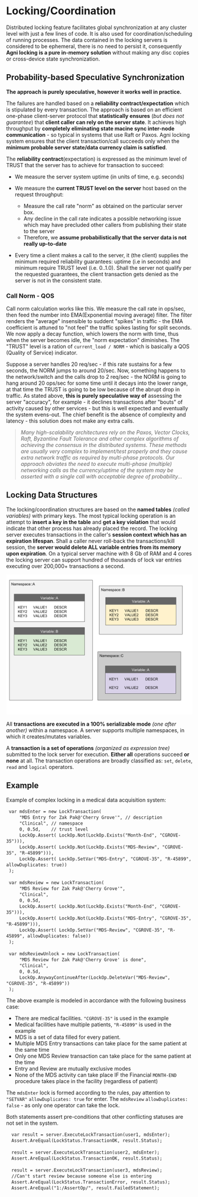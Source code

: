  # Locking/Coordination 
 Distributed locking feature facilitates global synchronization at any cluster level with just a few lines of code. It is also used for coordination/scheduling of running processes. The data contained in the locking servers is considered to be ephemeral, there is no need to persist it, consequently **Agni locking is a pure in-memory solution** without making any disc copies or cross-device state synchronization. 

 ## Probability-based Speculative Synchronization

 **The approach is purely speculative, however it works well in practice.**

 The failures are handled based on a **reliability contract/expectation** which is stipulated by every transaction. The approach is based on an efficient one-phase client-server protocol that **statistically ensures** (*but does not guarantee*) that **client caller can rely on the server state**. It achieves high throughput by  **completely eliminating state macine sync inter-node communication** - so typical in systems that use Raft or Paxos. Agni locking system ensures that the client transaction/call succeeds only when the **minimum probable server state/data currency claim is satisfied**.

 The **reliability contract**(expectation) is expressed as the minimum level of TRUST that the server has to achieve for transaction to succeed:  

* We measure the server system uptime (in units of time, e.g. seconds)

* We measure the **current TRUST level on the server** host based on the request throughput:
  * Measure the call rate "norm" as obtained on the particular server box. 
  * Any decline in the call rate indicates a possible networking issue which may have precluded other callers from publishing their state to the server
  * Therefore, we **assume probabilistically that the server data is not really up-to-date**

* Every time a client makes a call to the server, it (the client) supplies the minimum required reliability guarantees: uptime (i.e in seconds) and minimum require TRUST level (i.e. 0..1.0). Shall the server not qualify per the requested guarantees, the client transaction gets denied as the server is not in the consistent state. 

### Call Norm - QOS

Call norm calculation works like this. We measure the call rate in ops/sec, then feed the number into EMA(Exponential moving average) filter. The filter renders the "average" insensible to suddent "spikes" in traffic - the EMA coefficient is attuned to "not feel" the traffic spikes lasting for split seconds. We now apply a decay function, which lowers the norm with time, thus when the server becomes idle, the "norm expectation" diminishes. The "TRUST" level is a ration of  `current_load / NORM` - which is basically a QOS (Quality of Service) indicator. 

Suppose a server handles 20 req/sec - if this rate sustains for a few seconds, the NORM jumps to around 20/sec. Now, something happens to the network/switch and the calls drop to 2 req/sec - the NORM is going to hang around 20 ops/sec for some time until it decays into the lower range, at that time the TRUST is going to be low because of the abrupt drop in traffic. As stated above, **this is purely speculative way of** assessing the server "accuracy", for example - it declines transactions after "bouts" of activity caused by other services - but this is well expected and eventually the system evens-out. The chief benefit is the absence of complexity and latency - this solution does not make any extra calls.

> *Many high-scalability architectures rely on the Paxos, Vector Clocks, Raft, Byzantine Fault Tolerance and other complex algorithms of achieving the consensus in the distributed systems. These methods are usually very complex to implement/test properly and they cause extra network traffic as required by multi-phase protocols. Our approach obviates the need to execute multi-phase (multiple) networking calls as the currency/uptime of the system may be asserted with a single call with acceptable degree of probability...*

## Locking Data Structures

The locking/coordination structures are based on the **named tables** *(called variables)* with primary keys. The most typical locking operation is an attempt to **insert a key in the table** and **get a key violation** that would indicate that other process has already placed the record. The locking server executes transactions in the caller's **session context which has an expiration lifespan**. Shall a caller never roll-back the transactions/kill session, the **server would delete ALL variable entries from its memory upon expiration**. On a typical server machine with 8 Gb of RAM and 4 cores the locking server can support hundred of thousands of lock var entries executing over 200,000+ transactions a second. 

<img src="/doc/img/locking-ns.svg">

All **transactions are executed in a 100% serializable mode** *(one after another)* within a namespace. A server supports multiple namespaces, in which it creates/mutates variables.

 A **transaction is a set of operations** *(organized as expression tree)* submitted to the lock server for execution. **Either all** operations succeed **or none** at all. The transaction operations are broadly classified as: `set`, `delete`, `read` and `logical` operators. 

## Example

 Example of complex locking in a medical data acquisition system:

 ```CSharp
  var mdsEnter = new LockTransaction(
      "MDS Entry for Zak Pak@'Cherry Grove'", // description  
      "Clinical", // namespace
      0, 0.5d,    // trust level
      LockOp.Assert( LockOp.Not(LockOp.Exists("Month-End", "CGROVE-35"))),
      LockOp.Assert( LockOp.Not(LockOp.Exists("MDS-Review", "CGROVE-35", "R-45899"))),
      LockOp.Assert( LockOp.SetVar("MDS-Entry", "CGROVE-35", "R-45899", allowDuplicates: true))
  );

  var mdsReview = new LockTransaction(
      "MDS Review for Zak Pak@'Cherry Grove'", 
      "Clinical",
      0, 0.5d,
      LockOp.Assert( LockOp.Not(LockOp.Exists("Month-End", "CGROVE-35"))),
      LockOp.Assert( LockOp.Not(LockOp.Exists("MDS-Entry", "CGROVE-35", "R-45899"))),
      LockOp.Assert( LockOp.SetVar("MDS-Review", "CGROVE-35", "R-45899", allowDuplicates: false))
  );

  var mdsReviewUnlock = new LockTransaction(
      "MDS Review for Zak Pak@'Cherry Grove' is done", 
      "Clinical", 
      0, 0.5d,
      LockOp.AnywayContinueAfter(LockOp.DeleteVar("MDS-Review", "CGROVE-35", "R-45899"))
  );
```

The above example is modeled in accordance with the following business case: 

* There are medical facilities. `"CGROVE-35"` is used in the example
* Medical facilities have multiple patients, `"R-45899"` is used in the example
* MDS is a set of data filled for every patient.
* Multiple MDS Entry transactions can take place for the same patient at the same time
* Only one MDS Review transaction can take place for the same patient at the time
* Entry and Review are mutually exclusive modes
* None of the MDS activity can take place IF the Financial `MONTH-END` procedure takes place in the facility (regardless of patient) 

The `mdsEnter` lock is formed according to the rules, pay attention to `"SETVAR"` `allowDuplicates: true` for enter. The `mdsReview` `allowDuplicates: false` - as only one operator can take the lock. 

Both statements assert pre-conditions that other conflicting statuses are not set in the system. 

```CSharp
  var result = server.ExecuteLockTransaction(user1, mdsEnter);
  Assert.AreEqual(LockStatus.TransactionOK, result.Status);

  result = server.ExecuteLockTransaction(user2, mdsEnter);
  Assert.AreEqual(LockStatus.TransactionOK, result.Status);

  result = server.ExecuteLockTransaction(user3, mdsReview); 
  //Can't start review because someone else is entering
  Assert.AreEqual(LockStatus.TransactionError, result.Status);
  Assert.AreEqual("1:/AssertOp/", result.FailedStatement);
```